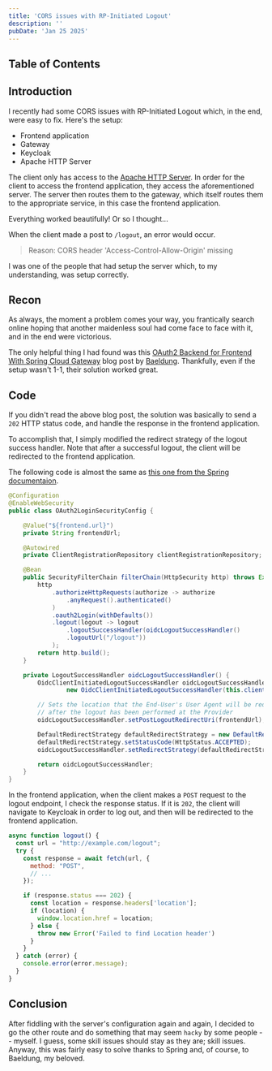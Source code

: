 ```yaml
---
title: 'CORS issues with RP-Initiated Logout'
description: ''
pubDate: 'Jan 25 2025'
---
```


## Table of Contents

## Introduction

I recently had some CORS issues with RP-Initiated Logout which, in the end, were easy to fix. Here's the setup:

- Frontend application
- Gateway
- Keycloak
- Apache HTTP Server

The client only has access to the [Apache HTTP Server](https://httpd.apache.org). In order for the client to access the frontend application, they access the aforementioned server. The server then routes them to the gateway, which itself routes them to the appropriate service, in this case the frontend application.

Everything worked beautifully! Or so I thought...

When the client made a post to `/logout`, an error would occur.

>Reason: CORS header 'Access-Control-Allow-Origin' missing

I was one of the people that had setup the server which, to my understanding, was setup correctly.

## Recon

As always, the moment a problem comes your way, you frantically search online hoping that another maidenless soul had come face to face with it, and in the end were victorious.

The only helpful thing I had found was this [OAuth2 Backend for Frontend With Spring Cloud Gateway](https://www.baeldung.com/spring-cloud-gateway-bff-oauth2#bd-4-logout) blog post by [Baeldung](https://www.baeldung.com). Thankfully, even if the setup wasn't 1-1, their solution worked great.

## Code

If you didn't read the above blog post, the solution was basically to send a `202` HTTP status code, and handle the response in the frontend application.

To accomplish that, I simply modified the redirect strategy of the logout success handler. Note that after a successful logout, the client will be redirected to the frontend application.

The following code is almost the same as [this one from the Spring documentaion](https://docs.spring.io/spring-security/reference/servlet/oauth2/login/logout.html#configure-client-initiated-oidc-logout).

```java {hl_lines=[31, "33-35"]}
@Configuration
@EnableWebSecurity
public class OAuth2LoginSecurityConfig {

	@Value("${frontend.url}")
	private String frontendUrl;

	@Autowired
	private ClientRegistrationRepository clientRegistrationRepository;

	@Bean
	public SecurityFilterChain filterChain(HttpSecurity http) throws Exception {
		http
			.authorizeHttpRequests(authorize -> authorize
				.anyRequest().authenticated()
			)
			.oauth2Login(withDefaults())
			.logout(logout -> logout
				.logoutSuccessHandler(oidcLogoutSuccessHandler()
				.logoutUrl("/logout"))
			);
		return http.build();
	}

	private LogoutSuccessHandler oidcLogoutSuccessHandler() {
		OidcClientInitiatedLogoutSuccessHandler oidcLogoutSuccessHandler =
				new OidcClientInitiatedLogoutSuccessHandler(this.clientRegistrationRepository);

		// Sets the location that the End-User's User Agent will be redirected to
		// after the logout has been performed at the Provider
		oidcLogoutSuccessHandler.setPostLogoutRedirectUri(frontendUrl);

		DefaultRedirectStrategy defaultRedirectStrategy = new DefaultRedirectStrategy();
		defaultRedirectStrategy.setStatusCode(HttpStatus.ACCEPTED);
		oidcLogoutSuccessHandler.setRedirectStrategy(defaultRedirectStrategy);

		return oidcLogoutSuccessHandler;
	}
}
```

In the frontend application, when the client makes a `POST` request to the logout endpoint, I check the response status. If it is `202`, the client will navigate to Keycloak in order to log out, and then will be redirected to the frontend application.

```js {hl_lines=["9-10", 12]}
async function logout() {
  const url = "http://example.com/logout";
  try {
    const response = await fetch(url, {
      method: "POST",
      // ...
    });

    if (response.status === 202) {
      const location = response.headers['location'];
      if (location) {
        window.location.href = location;
      } else {
        throw new Error('Failed to find Location header')
      }
    }
  } catch (error) {
    console.error(error.message);
  }
}
```

## Conclusion

After fiddling with the server's configuration again and again, I decided to go the other route and do something that may seem `hacky` by some people -- myself. I guess, some skill issues should stay as they are; skill issues. Anyway, this was fairly easy to solve thanks to Spring and, of course, to Baeldung, my beloved.
